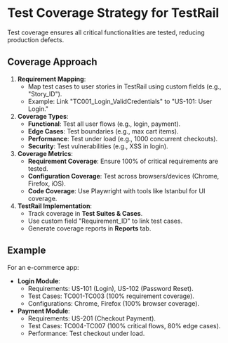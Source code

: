 # Test Coverage Strategy for TestRail

Test coverage ensures all critical functionalities are tested, reducing production defects.

## Coverage Approach
1. **Requirement Mapping**:
   - Map test cases to user stories in TestRail using custom fields (e.g., "Story_ID").
   - Example: Link "TC001_Login_ValidCredentials" to "US-101: User Login."
2. **Coverage Types**:
   - **Functional**: Test all user flows (e.g., login, payment).
   - **Edge Cases**: Test boundaries (e.g., max cart items).
   - **Performance**: Test under load (e.g., 1000 concurrent checkouts).
   - **Security**: Test vulnerabilities (e.g., XSS in login).
3. **Coverage Metrics**:
   - **Requirement Coverage**: Ensure 100% of critical requirements are tested.
   - **Configuration Coverage**: Test across browsers/devices (Chrome, Firefox, iOS).
   - **Code Coverage**: Use Playwright with tools like Istanbul for UI coverage.
4. **TestRail Implementation**:
   - Track coverage in **Test Suites & Cases**.
   - Use custom field "Requirement_ID" to link test cases.
   - Generate coverage reports in **Reports** tab.

## Example
For an e-commerce app[](https://demo.opencart.com):
- **Login Module**:
  - Requirements: US-101 (Login), US-102 (Password Reset).
  - Test Cases: TC001-TC003 (100% requirement coverage).
  - Configurations: Chrome, Firefox (100% browser coverage).
- **Payment Module**:
  - Requirements: US-201 (Checkout Payment).
  - Test Cases: TC004-TC007 (100% critical flows, 80% edge cases).
  - Performance: Test checkout under load.